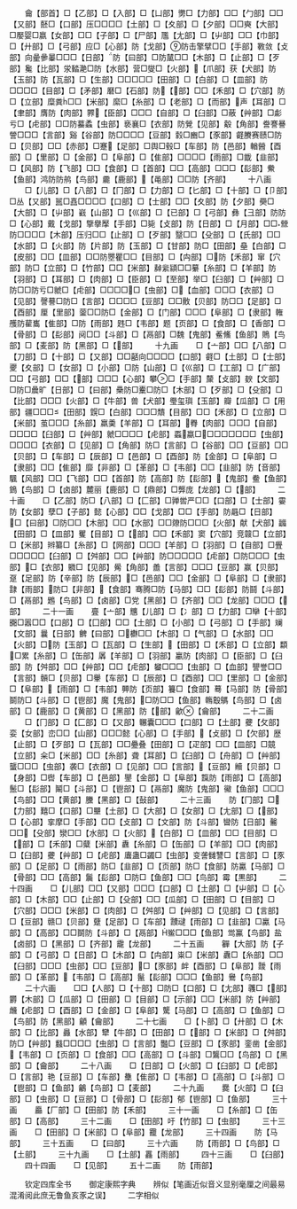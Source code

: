 <!-- { "loadSidebar": true } -->
　　龠【部首】□【乙部】□【入部】□【凵部】勶□【力部】□□【勹部】□□【又部】噽□【口部】压□□□□【土部】□【夊部】□【夕部】□□奭【大部】□嬮婴□嬴【女部】□□【子部】□【尸部】尶【尢部】□【屮部】□□【巾部】□【廾部】□【弓部】应□【心部】防【戈部】防击擎擘□□【手部】斁敛【攴部】向曐曑曓□□□【日部】防【曰部】□防檒□□【木部】□【止部】□【歹部】毚【比部】泶濌濪□防【水部】营□燮□【火部】【爪部】获【犬部】防【玉部】防【瓦部】□【生部】□□□□□【田部】□【白部】□【皿部】防□□□□【目部】□【矛部】磿□【石部】防【部】□□【禾部】□【穴部】防□【立部】糜粪□□【米部】縻□【糸部】□【老部】□【而部】声【耳部】□【聿部】膺防【肉部】臩【臣部】□□□【自部】□【臼部】□蔽【艸部】□虨亏□【虍部】□□防蟇蟊【虫部】亵襄□【衣部】防覮【见部】觳【角部】誊謇謈謍□□□【言部】谿【谷部】防□□□□【豆部】豰□豳□【豕部】壡賸赛赜□防□【贝部】□□【赤部】□蹇【足部】□舆□毂□【车部】防【邑部】輶醟【酉部】□【里部】□【金部】□【阜部】□【隹部】□□□□【雨部】□韱【韭部】□【风部】防【飞部】□□【食部】□【首部】□□【高部】□□□【髟部】鮝【鱼部】鸿防防鸼【鸟部】麊【鹿部】【黾部】□□防【齐部】
　　十八画
　　□【儿部】□【八部】□【冂部】□【力部】□【匕部】□【十部】□【卩部】□丛【又部】嚚□嚞□□□□【口部】□【士部】□□【夊部】防【夕部】奰□【大部】□【屮部】巀【山部】□【巛部】□【已部】□【弓部】彝【彐部】防防□【心部】戴【戈部】擥擧擪【手部】□毙【攴部】防【日部】□【月部】□□檾防□□□□【木部】压归□□【止部】□【歹部】毉□□【殳部】□【氏部】□□【水部】□【火部】防【片部】防【玉部】□【甘部】防□【田部】皨【白部】□【皮部】□□【皿部】□□防瞾瞿□□【目部】□【禸部】□防【禾部】窜【穴部】防□【立部】□【竹部】□□【米部】繛繠顈□□繤【糸部】□【羊部】防【羽部】□【耳部】□【肉部】□【臣部】□【至部】举□【臼部】□【艸部】□防□□防亏□虩□【虍部】□□□□□【虫部】□【血部】□□□【衣部】□【见部】謦謩□防□【言部】□□□□【豆部】□□贁【贝部】防□□【足部】□【酉部】厘【里部】蓥□□防□【金部】□【门部】□□□【阜部】□【隶部】雗雘防雚巂【隹部】□防【雨部】韪□【韦部】题【页部】□【食部】□【香部】□【骨部】□【髟部】阋□□【斗部】□【鬲部】□魏【鬼部】鲝鯈【鱼部】鵙【鸟部】□【麦部】防【黑部】□【部】
　　十九画
　　□【亠部】□□【八部】□【刀部】□【十部】□【又部】□□嚭向□□□□【口部】壡□【土部】□【士部】夒【夊部】□【女部】□【小部】□防【山部】□【巛部】□【工部】□【广部】□□【弓部】□□【部】□□□【心部】攀□【手部】斄【攴部】斔【文部】□防□曟旷【日部】□【曰部】櫐防□櫜□防□【木部】□【歹部】□【殳部】□【比部】□□□【火部】□【牛部】兽【犬部】璺玺璵【玉部】瓣【瓜部】□【用部】疆□□□【田部】皩□【白部】□□□穨【目部】□□【禾部】□【立部】□【米部】茧□□□【糸部】羸羮【羊部】□【耳部】臖【肉部】□□□【自部】□□□□【臼部】□【艸部】虩□□□□【虍部】蟸蠃□□□□□□□□【虫部】□□□□【衣部】□【见部】□【角部】防□【言部】□【谷部】□□【豆部】□□【贝部】□【车部】□【辰部】□【邑部】□【酉部】防【金部】□【阜部】□【隶部】□□【隹部】靡【非部】□【革部】□【韦部】□□【韭部】防【音部】颿【风部】□□【飞部】□□【首部】防【高部】防【髟部】【鬼部】鲞【鱼部】鵭【鸟部】□【卤部】麓丽【鹿部】□【鼎部】□龏庞【龙部】□【部】
　　二十画
　　□【乙部】防□【八部】□【匚部】□亸喾严□□【口部】□【士部】孁防【女部】孽□【子部】懿【心部】□□【戈部】□□【手部】防曧□【日部】□【曰部】□防□□【木部】□□【水部】□□爒防□□□【火部】献【犬部】疈【田部】□【皿部】矍【目部】□【部】□□【禾部】窦【穴部】竞竷□【立部】□【米部】辫纂□【糸部】□【网部】□□□【羊部】□【羽部】□【自部】□舋□□□□□【臼部】□【舛部】□□【艸部】防□□□□□【虍部】□防□□□【虫部】□【衣部】覹□【见部】觷【角部】譱【言部】□□□【豆部】赢【贝部】趸【足部】防【辛部】防【辰部】□【邑部】□□【金部】□【阜部】□【隶部】霴【雨部】防□【非部】【食部】骞腾□防【马部】□□【髟部】防鬪【斗部】□【鬲部】鶗【鸟部】□【卤部】□党【黑部】□【齐部】□□【龙部】□□□【部】
　　二十一画
　　亹【亠部】兤【儿部】□【冫部】□【力部】□卛【十部】嚻□嚣□□【口部】□【囗部】□□【土部】□【小部】□【弓部】□【手部】斓【文部】曩【日部】朇【曰部】□欁□□【木部】□【气部】□【水部】□□【火部】□防【玉部】□【瓦部】□【生部】【田部】□【禾部】□【立部】纇□累【糸部】□【缶部】羼【羊部】□【羽部】臝防【肉部】□【臣部】□【臼部】防【舛部】□□【艸部】□□【虍部】蠜□□□【虫部】□【血部】譻誉□□【言部】贑□【贝部】□轝【车部】□【辰部】□【酉部】□□【里部】□【金部】□【阜部】【雨部】□【韦部】顨防【页部】籑□【食部】蓦【马部】防【骨部】鬬防□【斗部】□【鬯部】魔【鬼部】□防□□【鱼部】鶾鷇鷌【鸟部】□【卤部】□【鹿部】□【黄部】□【黑部】防【部】龡【龠部】
　　二十二画
　　□【冂部】□【匚部】□【又部】冁囊□□□【口部】□【土部】虁【攵部】娈【女部】峦□□【山部】□□□懿【心部】□【手部】【攴部】□【欠部】歴【止部】□【歹部】□【瓦部】□□疉叠【田部】□【疋部】□□【皿部】□竸【立部】籴□【米部】□□【糸部】聋【耳部】□【臼部】□【舟部】□【艸部】蠪□□□【虫部】袭□【衣部】□【见部】□□【言部】【豆部】贕【贝部】□【身部】□辔【车部】□【邑部】鑍【金部】□【阜部】霼防【雨部】□【高部】鬛□【髟部】鬫□【斗部】□【鬯部】□【鬲部】魔防【鬼部】鰴【鱼部】□□□【鸟部】□□【黄部】黱【黑部】□【鼔部】
　　二十三画
　　防【冂部】□【力部】囏□【口部】□壨【土部】□【大部】□【女部】□【尢部】□【部】□【心部】挛摩□【手部】□□【攴部】□【文部】防【斗部】曫防【日部】毊□□【殳部】灓□□【水部】□【火部】【白部】□【皿部】□□【目部】□【部】□【禾部】□糵【米部】纛【糸部】□【缶部】□【羊部】□□【肉部】□【臼部】虁【艸部】□【虍部】蠯蛊□蠲□【虫部】变詟雠讐□【言部】□【豕部】□【足部】□【雨部】防□【韭部】□【页部】防□【食部】防驘【马部】□【骨部】□□【高部】鬞【髟部】□防□【鱼部】□□【鸟部】霉【黒部】
　　二十四画
　　□【儿部】□□【又部】□□□【口部】□【土部】□【屮部】□【心部】□【木部】□□【止部】□【殳部】□□【瓜部】□【田部】□【目部】□【穴部】□□□【米部】□【肉部】□【舛部】□【艸部】□【见部】□【言部】□【豆部】赣□【贝部】躠【足部】□【车部】靅叇【雨部】□【韭部】□驘【马部】□【高部】□□鬬防【斗部】□【鬲部】鲎□□□【鱼部】鸴鸁【鸟部】盐【卤部】□【黑部】□【齐部】靇【龙部】
　　二十五画
　　奲【大部】防【子部】□【弓部】□【日部】□【木部】□【禸部】粜□【米部】纛□【糸部】□□【臼部】□□□【虫部】□□【豆部】□【豕部】衅【酉部】□【阜部】靉【雨部】□【革部】【韦部】□【高部】鬣【髟部】□□□【鱼部】鸒【鸟部】
　　二十六画
　　□□【人部】□【十部】□防□【口部】□【尢部】彠□【部】欝【木部】□【瓜部】□【田部】□【目部】□【示部】□□【米部】防【艸部】虪【虍部】□【酉部】□【金部】□【阜部】驡【马部】□【高部】□【鱼部】□【鸟部】防【黑部】龥【龠部】
　　二十七画
　　□【卜部】□【廾部】□【木部】□【比部】灥【水部】犫【牛部】□【田部】□【部】□【米部】□【舛部】防□【艸部】蠽□□□□【虫部】□【言部】豓□【豆部】□【豕部】銮凿【金部】【韦部】□【页部】□【食部】□□【高部】□【斗部】□鸗□□【鸟部】□【黑部】□【龠部】
　　二十八画
　　□【日部】□【火部】□【臼部】□【虍部】□【言部】艳【豆部】□【车部】雧【隹部】□【韦部】□【高部】□【斗部】□【鬯部】□【鱼部】鸙【鸟部】□【麦部】
　　二十九画
　　爨【火部】□【臼部】□【虫部】□【豆部】□【骨部】□【髟部】郁【鬯部】□【鱼部】
　　三十画
　　厵【厂部】□【田部】防【禾部】
　　三十一画
　　□【糸部】□【缶部】□【高部】
　　三十二画
　　□【田部】吁【竹部】□【虫部】
　　三十三画
　　□【田部】□【米部】□【阜部】龗【龙部】
　　三十四画
　　防【马部】
　　三十五画
　　□【曰部】
　　三十六画
　　防【雨部】□【鸟部】□【土部】
　　三十九画
　　□【土部】靐【雨部】
　　四十三画
　　□【臼部】
　　四十四画
　　□【见部】
　　五十二画
　　防【雨部】






　　钦定四库全书
　　御定康熙字典
　　辨似【笔画近似音义显别毫厘之间最易混淆阅此庶无鲁鱼亥豕之误】
　　二字相似
